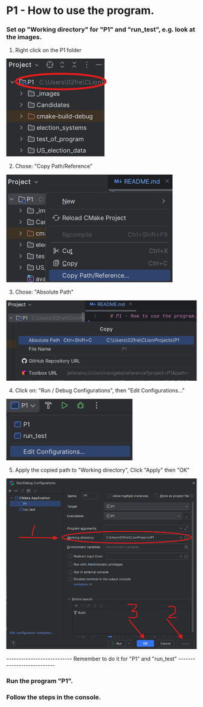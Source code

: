 # P1 - How to use the program.
### Set op "Working directory" for "P1" and "run_test", e.g. look at the images.

1. Right click on the P1 folder

![img_0.png](_images/img_0.png)


2. Chose: "Copy Path/Reference"

![img_1.png](_images/img_1.png)


3. Chose: "Absolute Path"

![img_2.png](_images/img_2.png)


4. Click on: "Run / Debug Configurations", then  "Edit Configurations..."

![img_3.png](_images/img_3.png)


5. Apply the copied path to "Working directory", Click "Apply" then "OK"

![img_4.png](_images/img_4.png)


--------------------------- Remember to do it for "P1" and "run_test" ---------------------------

### Run the program "P1".
### Follow the steps in the console.
